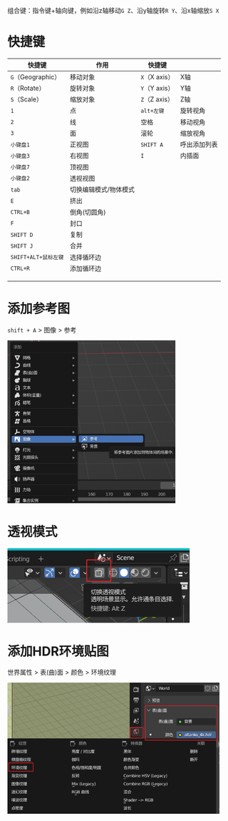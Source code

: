 组合键：指令键+轴向键，例如沿z轴移动`G Z`、沿y轴旋转`R Y`、沿x轴缩放`S X`



# 快捷键

| 快捷键               | 作用                  | 快捷键        |              |
| -------------------- | --------------------- | ------------- | ------------ |
| `G`（Geographic）    | 移动对象              | `X`（X axis） | X轴          |
| `R`（Rotate）        | 旋转对象              | `Y`（Y axis） | Y轴          |
| `S`（Scale）         | 缩放对象              | `Z`（Z axis） | Z轴          |
| `1`                  | 点                    | `alt+左键`    | 旋转视角     |
| `2`                  | 线                    | 空格          | 移动视角     |
| `3`                  | 面                    | 滚轮          | 缩放视角     |
| `小键盘1`            | 正视图                | `SHIFT A`     | 呼出添加列表 |
| `小键盘3`            | 右视图                | `I`           | 内插面       |
| `小键盘7`            | 顶视图                |               |              |
| `小键盘2`            | 透视视图              |               |              |
| `tab`                | 切换编辑模式/物体模式 |               |              |
| `E`                  | 挤出                  |               |              |
| `CTRL+B`             | 倒角(切圆角)          |               |              |
| `F`                  | 封口                  |               |              |
| `SHIFT D`            | 复制                  |               |              |
| `SHIFT J`            | 合并                  |               |              |
| `SHIFT+ALT+鼠标左键` | 选择循环边            |               |              |
| `CTRL+R`             | 添加循环边            |               |              |
|                      |                       |               |              |
|                      |                       |               |              |
|                      |                       |               |              |

# 添加参考图

`shift + A`  > 图像 > 参考

<img src="./assets/Blender/image-20230628153755363.png" alt="image-20230628153755363" style="zoom: 67%;" />

# 透视模式

![image-20230629102722190](./assets/Blender/image-20230629102722190.png)

# 添加HDR环境贴图

世界属性 > 表(曲)面 > 颜色 > 环境纹理

<img src="./assets/Blender/image-20230629123240908.png" alt="image-20230629123240908" style="zoom:67%;" />
